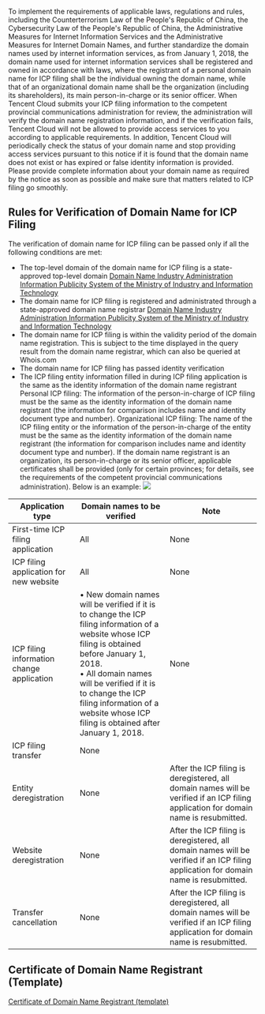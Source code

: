 To implement the requirements of applicable laws, regulations and rules, including the Counterterrorism Law of the People's Republic of China, the Cybersecurity Law of the People's Republic of China, the Administrative Measures for Internet Information Services and the Administrative Measures for Internet Domain Names, and further standardize the domain names used by internet information services, as from January 1, 2018, the domain name used for internet information services shall be registered and owned in accordance with laws, where the registrant of a personal domain name for ICP filing shall be the individual owning the domain name, while that of an organizational domain name shall be the organization (including its shareholders), its main person-in-charge or its senior officer.
When Tencent Cloud submits your ICP filing information to the competent provincial communications administration for review, the administration will verify the domain name registration information, and if the verification fails, Tencent Cloud will not be allowed to provide access services to you according to applicable requirements.
In addition, Tencent Cloud will periodically check the status of your domain name and stop providing access services pursuant to this notice if it is found that the domain name does not exist or has expired or false identity information is provided.
Please provide complete information about your domain name as required by the notice as soon as possible and make sure that matters related to ICP filing go smoothly.


## Rules for Verification of Domain Name for ICP Filing
The verification of domain name for ICP filing can be passed only if all the following conditions are met:
- The top-level domain of the domain name for ICP filing is a state-approved top-level domain
[Domain Name Industry Administration Information Publicity System of the Ministry of Industry and Information Technology](http://xn--eqrt2g.xn--vuq861b/#)
- The domain name for ICP filing is registered and administrated through a state-approved domain name registrar
[Domain Name Industry Administration Information Publicity System of the Ministry of Industry and Information Technology](http://xn--eqrt2g.xn--vuq861b/#)
- The domain name for ICP filing is within the validity period of the domain name registration. This is subject to the time displayed in the query result from the domain name registrar, which can also be queried at Whois.com
- The domain name for ICP filing has passed identity verification
- The ICP filing entity information filled in during ICP filing application is the same as the identity information of the domain name registrant
Personal ICP filing: The information of the person-in-charge of ICP filing must be the same as the identity information of the domain name registrant (the information for comparison includes name and identity document type and number).
Organizational ICP filing: The name of the ICP filing entity or the information of the person-in-charge of the entity must be the same as the identity information of the domain name registrant (the information for comparison includes name and identity document type and number).
If the domain name registrant is an organization, its person-in-charge or its senior officer, applicable certificates shall be provided (only for certain provinces; for details, see the requirements of the competent provincial communications administration). Below is an example:
![](https://mc.qcloudimg.com/static/img/1de29091970a2848726430faad17b84e/image.png)
		

| Application type | Domain names to be verified | Note |
|---------|---------|---------|
| First-time ICP filing application | All | None |
| ICP filing application for new website | All | None |
| ICP filing information change application | • New domain names will be verified if it is to change the ICP filing information of a website whose ICP filing is obtained before January 1, 2018. <br>• All domain names will be verified if it is to change the ICP filing information of a website whose ICP filing is obtained after January 1, 2018. | None |
| ICP filing transfer | None | |
| Entity deregistration | None | After the ICP filing is deregistered, all domain names will be verified if an ICP filing application for domain name is resubmitted. |
| Website deregistration | None | After the ICP filing is deregistered, all domain names will be verified if an ICP filing application for domain name is resubmitted. |
| Transfer cancellation | None | After the ICP filing is deregistered, all domain names will be verified if an ICP filing application for domain name is resubmitted. |
## Certificate of Domain Name Registrant (Template)
[Certificate of Domain Name Registrant (template)](https://mc.qcloudimg.com/static/archive/6051f509fbfdada3ec4ac2958a72e938/archive.docx)


